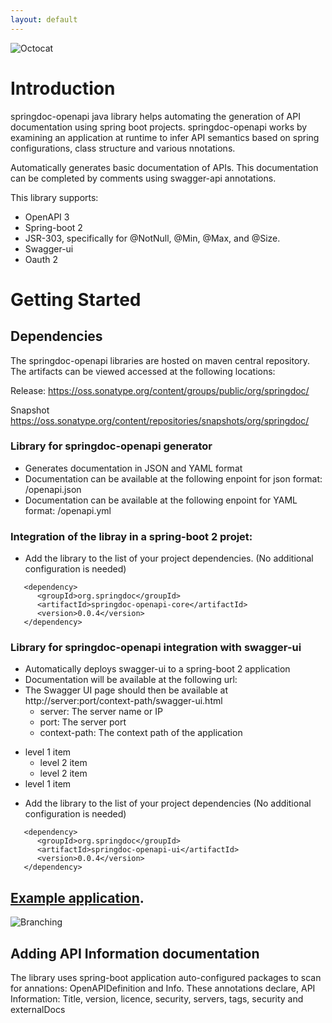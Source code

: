 ```yaml
---
layout: default
---
```

![Octocat](https://springdoc.github.io/springdoc-openapi/images/springdoc-openapi.png)

# **Introduction**

springdoc-openapi java library helps automating the generation of API documentation using spring boot projects.
springdoc-openapi works by examining an application at runtime to infer API semantics based on spring configurations, class structure and various nnotations.

Automatically generates basic documentation of APIs. 
This documentation can be completed by comments using swagger-api annotations.

This library supports:
*  OpenAPI 3
*  Spring-boot 2
*  JSR-303, specifically for @NotNull, @Min, @Max, and @Size.
*  Swagger-ui
*  Oauth 2

# **Getting Started**
## Dependencies

The springdoc-openapi libraries are hosted on maven central repository. 
The artifacts can be viewed accessed at the following locations:

Release:
https://oss.sonatype.org/content/groups/public/org/springdoc/


Snapshot
https://oss.sonatype.org/content/repositories/snapshots/org/springdoc/

### Library for springdoc-openapi generator 
*   Generates documentation in JSON and YAML format
*   Documentation can be available at the following enpoint for json format: /openapi.json
*   Documentation can be available at the following enpoint for YAML format: /openapi.yml

### Integration of the libray in a spring-boot 2 projet:
*   Add the library to the list of your project dependencies. (No additional configuration is needed)

```maven
   <dependency>
      <groupId>org.springdoc</groupId>
      <artifactId>springdoc-openapi-core</artifactId>
      <version>0.0.4</version>
   </dependency>
```

### Library for springdoc-openapi integration with swagger-ui 
*   Automatically deploys swagger-ui to a spring-boot 2 application
*   Documentation will be available at the following url: 
*   The Swagger UI page should then be available at http://server:port/context-path/swagger-ui.html
    * server: The server name or IP
    * port: The server port
    * context-path: The context path of the application

- level 1 item
  - level 2 item
  - level 2 item
- level 1 item

*   Add the library to the list of your project dependencies (No additional configuration is needed)

```maven
   <dependency>
      <groupId>org.springdoc</groupId>
      <artifactId>springdoc-openapi-ui</artifactId>
      <version>0.0.4</version>
   </dependency>
```
## [Example application](https://springdoc-openapi-v3-rest-test-pipeline-nice-gecko.eu-de.mybluemix.net/).

![Branching](https://springdoc.github.io/springdoc-openapi/images/pets.png)


## Adding API Information documentation
  The library uses spring-boot application auto-configured packages to scan for annations: OpenAPIDefinition and Info.
  These annotations declare, API Information: Title, version, licence, security, servers, tags, security and externalDocs
 







